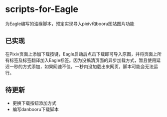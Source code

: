 # scripts-for-Eagle  

为Eagle编写的油猴脚本，预定实现导入pixiv和booru图站图片功能

## 已实现  

在Pixiv页面上添加下载按键，Eagle启动后点击下载即可导入原图，并将页面上所有标签及标签翻译加入Eagle标签。因为没搞清页面的异步加载方式，暂且使用延迟一秒的方式添加，如果网速不佳，一秒内没加载出来网页，脚本可能会无法运行。

## 待更新

* 更换下载按钮添加方式
* 编写danbooru下载脚本
